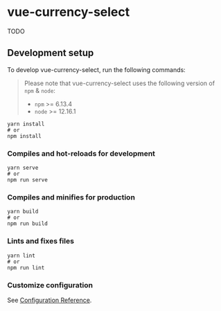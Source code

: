# vue-currency-select

TODO

## Development setup
To develop vue-currency-select, run the following commands:

> Please note that vue-currency-select uses the following version of `npm` & `node`:  
>- `npm` >= 6.13.4
>- `node` >= 12.16.1

```
yarn install
# or
npm install
```

### Compiles and hot-reloads for development
```
yarn serve
# or
npm run serve
```

### Compiles and minifies for production
```
yarn build
# or
npm run build
```

### Lints and fixes files
```
yarn lint
# or
npm run lint
```

### Customize configuration
See [Configuration Reference](https://cli.vuejs.org/config/).
